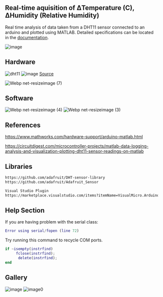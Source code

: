 ## Real-time aquisition of ΔTemperature (C), ΔHumidity (Relative Humidity)
Real time analysis of data taken from a DHT11 sensor connected to an arduino and plotted using MATLAB. Detailed specifications can be located in the [documentation](https://www.mouser.com/datasheet/2/758/DHT11-Technical-Data-Sheet-Translated-Version-1143054.pdf).




![image](https://user-images.githubusercontent.com/63273069/110881293-1e58f980-82ae-11eb-9630-b012a1f60e02.png)




## Hardware 

![dht11](https://user-images.githubusercontent.com/63273069/110886225-52d0b380-82b6-11eb-9bcf-a7dfd771eb3e.jpeg)
![image](https://user-images.githubusercontent.com/63273069/110583564-ddd96e80-813b-11eb-859a-d01e4eacb062.png)
[Source](http://techtronicharsh.com/2020/03/21/measure-temperature-and-humidity-using-arduino-and-dht11-dht22/)

![Webp net-resizeimage (7)](https://user-images.githubusercontent.com/63273069/110583968-8091ed00-813c-11eb-9ae6-62666d8391ad.png)





## Software
![Webp net-resizeimage (4)](https://user-images.githubusercontent.com/63273069/110582503-4de6f500-813a-11eb-8f93-d8a5d2b93fe8.png)
![Webp net-resizeimage (3)](https://user-images.githubusercontent.com/63273069/110582505-4f182200-813a-11eb-9c17-4a8f7ab2840f.png)

## References 
https://www.mathworks.com/hardware-support/arduino-matlab.html

https://circuitdigest.com/microcontroller-projects/matlab-data-logging-analysis-and-visualization-plotting-dht11-sensor-readings-on-matlab

## Libraries
```bash
https://github.com/adafruit/DHT-sensor-library
https://github.com/adafruit/Adafruit_Sensor

Visual Studio Plugin 
https://marketplace.visualstudio.com/items?itemName=VisualMicro.ArduinoIDEforVisualStudio
```

## Help Section
If you are having problem with the serial class:
 ```matlab
 Error using serial/fopen (line 72)
 ```
 Try running this command to recycle COM ports.
```matlab
if ~isempty(instrfind)
     fclose(instrfind);
      delete(instrfind);
end
```


## Gallery

![image](https://user-images.githubusercontent.com/63273069/110584231-e1212a00-813c-11eb-8898-20aacc3b22cb.png)
![image0](https://user-images.githubusercontent.com/63273069/110886277-654aed00-82b6-11eb-980c-344dc51b05f6.jpeg)


